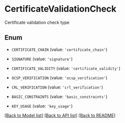 # CertificateValidationCheck

Certificate validation check type

## Enum

* `CERTIFICATE_CHAIN` (value: `'certificate_chain'`)

* `SIGNATURE` (value: `'signature'`)

* `CERTIFICATE_VALIDITY` (value: `'certificate_validity'`)

* `OCSP_VERIFICATION` (value: `'ocsp_verification'`)

* `CRL_VERIFICATION` (value: `'crl_verification'`)

* `BASIC_CONSTRAINTS` (value: `'basic_constraints'`)

* `KEY_USAGE` (value: `'key_usage'`)

[[Back to Model list]](../README.md#documentation-for-models) [[Back to API list]](../README.md#documentation-for-api-endpoints) [[Back to README]](../README.md)


